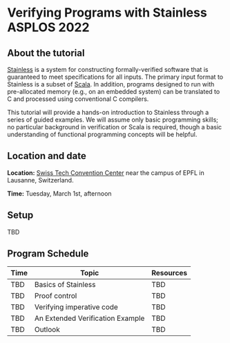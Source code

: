 # Verifying Programs with Stainless ASPLOS 2022

## About the tutorial
[Stainless](https://stainless.epfl.ch/) is a system for constructing formally-verified software
that is guaranteed to meet specifications for all inputs.
The primary input format to Stainless is a subset of [Scala](https://www.scala-lang.org/).
In addition, programs designed to run with pre-allocated memory (e.g., on an embedded system)
can be translated to C and processed using conventional C compilers.

This tutorial will provide a hands-on introduction to Stainless through a
series of guided examples. We will assume only basic programming skills; no
particular background in verification or Scala is required, though a basic
understanding of functional programming concepts will be helpful.

## Location and date
**Location:** [Swiss Tech Convention Center](https://www.stcc.ch/) near the campus of EPFL in Lausanne, Switzerland.

**Time:** Tuesday, March 1st, afternoon

## Setup

TBD

## Program Schedule

| Time     | Topic                            | Resources |
|----------|----------------------------------|-----------|
| TBD      | Basics of Stainless              | TBD       |
| TBD      | Proof control                    | TBD       |
| TBD      | Verifying imperative code        | TBD       |
| TBD      | An Extended Verification Example | TBD       |
| TBD      | Outlook                          | TBD       |